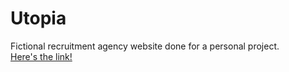 # Utopia
Fictional recruitment agency website done for a personal project.<br>
<a href='https://agilbert.dev/Utopia'>Here's the link!</a>
